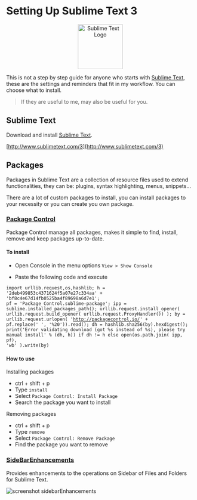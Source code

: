 # Setting Up Sublime Text 3

<p align="center"><img src="http://upload.wikimedia.org/wikipedia/en/4/4c/Sublime_Text_Logo.png" alt="Sublime Text Logo" width="120" ></p>

This is not a step by step guide for anyone who starts with [Sublime Text](http://www.sublimetext.com/), these are the settings and reminders that fit in my workflow. You can choose what to install.

> If they are useful to me, may also be useful for you.

## Sublime Text

Download and install [Sublime Text](http://www.sublimetext.com/).

[http://www.sublimetext.com/3](http://www.sublimetext.com/3)

## Packages

Packages in Sublime Text are a collection of resource files used to extend functionalities, they can be: plugins, syntax highlighting, menus, snippets...

There are a lot of custom packages to install, you can install packages to your necessity or you can create you own package.

### [Package Control](https://sublime.wbond.net/)

Package Control manage all packages, makes it simple to find, install, remove and keep packages up-to-date. 

#### To install

* Open Console in the menu options `View > Show Console`

* Paste the following code and execute

<code>import urllib.request,os,hashlib; h = '2deb499853c4371624f5a07e27c334aa' + 'bf8c4e67d14fb0525ba4f89698a6d7e1'; pf = 'Package Control.sublime-package'; ipp = sublime.installed_packages_path(); urllib.request.install_opener( urllib.request.build_opener( urllib.request.ProxyHandler()) ); by = urllib.request.urlopen( 'http://packagecontrol.io/' + pf.replace(' ', '%20')).read(); dh = hashlib.sha256(by).hexdigest(); print('Error validating download (got %s instead of %s), please try manual install' % (dh, h)) if dh != h else open(os.path.join( ipp, pf), 'wb' ).write(by)</code>

#### How to use

Installing packages

* ctrl + shift + p
* Type `install`
* Select `Package Control: Install Package`
* Search the package you want to install

Removing packages

* ctrl + shift + p
* Type `remove`
* Select `Package Control: Remove Package`
* Find the package you want to remove


### [SideBarEnhancements](https://github.com/titoBouzout/SideBarEnhancements)

Provides enhancements to the operations on Sidebar of Files and Folders for Sublime Text.

![screenshot sidebarEnhancements](http://dl.dropbox.com/u/43596449/tito/sublime/SideBar/screenshot.png)


<!--
### [AutoFileName](https://github.com/BoundInCode/AutoFileName)

### [AngularJS](https://github.com/angular-ui/AngularJS-sublime-package)

### [Bracket Highlighter](https://github.com/facelessuser/BracketHighlighter)

### [Can I Use](https://github.com/Azd325/sublime-text-caniuse)

Keyboard shortcut `ctrl+alt+f`

### [Color Picker](http://weslly.github.io/ColorPicker/)

Keyboard shortcut `ctrl+shift+c`

### [ColorHighlighter](https://github.com/Monnoroch/ColorHighlighter)

Disable keybindings

`tools -> color highlighter -> Disable default keybindings`

### [EditorConfig](http://editorconfig.org/)

### [Emmet](http://docs.emmet.io/)

### [GhostText](https://github.com/Cacodaimon/GhostText-for-SublimeText)

- [Extension for Chrome](https://chrome.google.com/webstore/detail/ghosttext-for-chrome/godiecgffnchndlihlpaajjcplehddca?utm_source=chrome-ntp-icon)

### [Gist](https://github.com/condemil/Gist)

### [Gulp](https://github.com/NicoSantangelo/sublime-gulp)

### [Markdown Preview](https://github.com/revolunet/sublimetext-markdown-preview)

### [SFTP](http://wbond.net/sublime_packages/sftp)

### [Tag](https://github.com/SublimeText/Tag)

### [Terminal](https://github.com/wbond/sublime_terminal)

Keyboard shortcut `ctrl+alt+shift+t` to project folder

Keyboard shortcut `ctrl+shift+t` to file

### [Trailing Spaces](https://github.com/SublimeText/TrailingSpaces)

### [Jquery](https://github.com/SublimeText/jQuery)


## Additional Syntax Support

### [Apache Conf](https://github.com/colinta/ApacheConf.tmLanguage)

### [LESS](https://github.com/danro/LESS-sublime)

### [Robots](https://github.com/andriyko/sublime-robot-framework-assistant)

### [SASS](https://sublime.wbond.net/packages/Sass)

### [Stylus](https://github.com/billymoon/Stylus)

- [Stylus-Snippets](https://github.com/billymoon/Stylus-Snippets)

### [Laravel Blade](https://github.com/Medalink/laravel-blade)


## Snippets

Local Folder

* Windows

`C:\Users\Name User\AppData\Roaming\Sublime Text 3\Packages\User`

[Comment Snippets](https://github.com/hachesilva/Comment-Snippets)

[JavaScript Console snippets](https://github.com/caiogondim/js-console-sublime-snippets)

[Jquery](https://sublime.wbond.net/packages/jQuery)

[Readme](https://gist.github.com/zenorocha/4526327) - Snippet from Zeno Rocha


## Key Bindings

### Mac OS

Super + b = `<strong>selection</strong>`

Super + i = `<em>selection</em>`

Super + u = `<u>selection</u>`

Super + alt + 7 = `encode_html_entities`

### Windows

Ctrl + b = `<strong>selection</strong>`

Ctrl + i = `<em>selection</em>`

Ctrl + u = `<u>selection</u>`

Ctrl + alt + 7 = `encode_html_entities`

## Tips

### Multiple Selection

`Ctrl+D` on Windows and Linux, or `Command+D` on OS X Quick Add Next

* `Alt+F3` on Windows and Linux, or `Ctrl+Command+G` on OS X. Find All

`Ctrl+Shift+L` or `Command+Shift+L` on OS X. Splitting the Selection into Lines

`Ctrl+K,Ctrl+D` on Windows and Linux, or `Command+K,Command+D` on OS X. Quick Skip Next

 if you go too far, use Undo Selection (Ctrl+U, or Command+U on OS X) to step backwards


* `Ctrl + k + Ctrl + v` = Paste History

* `f11` = full screen

* `shift + f11` = distract mode

### Workspace

* Layout in 2 columns `view/layout/Columns:2` or `alt+shift+2`

http://code.tutsplus.com/courses/perfect-workflow-in-sublime-text-2/lessons/your-first-snippet

https://realpython.com/blog/python/setting-up-sublime-text-3-for-full-stack-python-development/
https://github.com/mrmartineau/Placeholders
https://github.com/wbond/sublime_alignment
http://csscomb.com/
https://github.com/hachesilva/Comment-Snippets
https://github.com/caiogondim/js-console-sublime-snippets
http://www.sitepoint.com/10-essential-sublime-text-plugins-full-stack-developer/
 -->